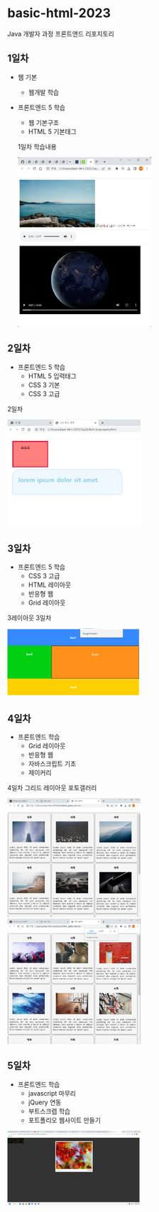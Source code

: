 # basic-html-2023
Java 개발자 과정 프론트앤드 리포지토리

## 1일차
- 웹 기본 
    - 웹개발 학습
- 프론트엔드 5 학습  
    - 웹 기본구조
    - HTML 5 기본태그
    
    1일차 학습내용
    <!--![멀티미디어](https://raw.githubusercontent.com/kim333333d/basic-html-2023/main/image/day01.png) 이건 사이즈 조절불가-->
    <img src="https://raw.githubusercontent.com/kim333333d/basic-html-2023/main/image/day01.png" width="300">

## 2일차
- 프론트엔드 5 학습
    - HTML 5 입력태그
    - CSS 3 기본
    - CSS 3 고급

2일차

<img src="https://raw.githubusercontent.com/kim333333d/basic-html-2023/main/image/day02.png" width="300">

## 3일차
- 프론트엔드 5 학습
    - CSS 3 고급
    - HTML 레이아웃
    - 반응형 웹
    - Grid 레이아웃

3레이아웃 3일차

<img src="https://raw.githubusercontent.com/kim333333d/basic-html-2023/main/image/day03.png" width="300">

## 4일차
- 프론트엔드 학습
    - Grid 레이아웃
    - 반응형 웹
    - 자바스크립트 기초
    - 제이커리

4일차 그리드 레이아웃 포토갤러리

<img src="https://raw.githubusercontent.com/kim333333d/basic-html-2023/main/image/day04-1.png" width="300">

<img src="https://raw.githubusercontent.com/kim333333d/basic-html-2023/main/image/day04-2.png" width="300">

## 5일차
- 프론트엔드 학습
    - javascript 마무리
    - jQuery 연동
    - 부트스크렙 학습
    - 포트폴리오 웹사이트 만들기

<img src="https://raw.githubusercontent.com/kim333333d/basic-html-2023/main/image/day05.png" width="300">   
